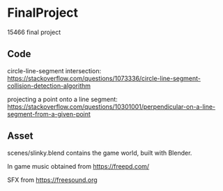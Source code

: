 # FinalProject
15466 final project

## Code
circle-line-segment intersection: https://stackoverflow.com/questions/1073336/circle-line-segment-collision-detection-algorithm

projecting a point onto a line segment: https://stackoverflow.com/questions/10301001/perpendicular-on-a-line-segment-from-a-given-point

## Asset
scenes/slinky.blend contains the game world, built with Blender.

In game music obtained from https://freepd.com/

SFX from https://freesound.org
